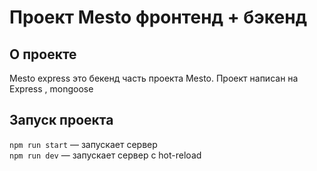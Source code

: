 # Проект Mesto фронтенд + бэкенд

## О проекте

Mesto express это бекенд часть проекта Mesto.
Проект написан на Express , mongoose

## Запуск проекта

`npm run start` — запускает сервер  
`npm run dev` — запускает сервер с hot-reload
